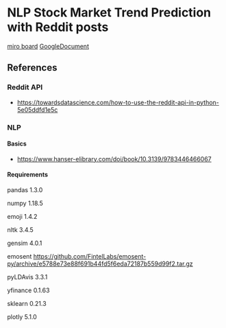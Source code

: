 # NLP Stock Market Trend Prediction with Reddit posts

[miro board](https://miro.com/app/board/o9J_lBDvOuI=/)
[GoogleDocument](https://docs.google.com/document/d/1Dql86FyeYnEGRnSwgSojlopqGhaHTKbB_7qFb4Vx1gs/edit?usp=sharing)

## References

### Reddit API

* https://towardsdatascience.com/how-to-use-the-reddit-api-in-python-5e05ddfd1e5c

### NLP

#### Basics

* https://www.hanser-elibrary.com/doi/book/10.3139/9783446466067

#### Requirements

pandas 1.3.0

numpy 1.18.5

emoji 1.4.2

nltk 3.4.5

gensim 4.0.1

emosent https://github.com/FintelLabs/emosent-py/archive/e5788e73e88f691b44fd5f6eda72187b559d99f2.tar.gz

pyLDAvis 3.3.1

yfinance 0.1.63

sklearn 0.21.3

plotly 5.1.0

